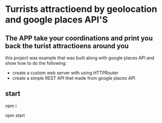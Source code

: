 # Turrists attractioend by geolocation and google places API'S

## The APP take your coordinations and print you back the turist attractioens around you

this project was example that was built along with google places API
and show how to do the following:

- create a custom web server with using HTTPRouter
- create a simple REST API thet made from google places API

## start

npm i

npm start
